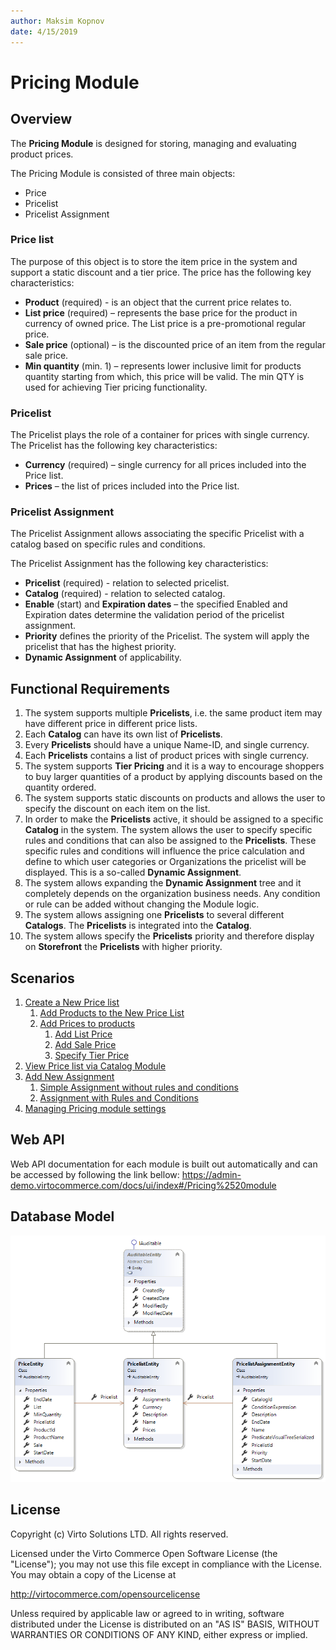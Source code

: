 ```yaml
---
author: Maksim Kopnov
date: 4/15/2019
---
```

# Pricing Module

## Overview

The **Pricing Module** is designed for storing, managing and evaluating product prices.

The Pricing Module is consisted of three main objects:

- Price
- Pricelist
- Pricelist Assignment

### Price list

The purpose of this object is to store the item price in the system and support a static discount and a tier price. The price has the following key characteristics:

- **Product** (required) - is an object that the current price relates to.
- **List price** (required) – represents the base price for the product in currency of owned price. The List price is a pre-promotional regular price.  
- **Sale price** (optional) – is the discounted price of an item from the regular sale price.
- **Min quantity** (min. 1) – represents lower inclusive limit for products quantity starting from which, this price will be valid. The min QTY is used for achieving Tier pricing functionality.

### Pricelist

The Pricelist plays the role of a container for prices with single currency. The Pricelist has the following key characteristics:

- **Currency** (required) – single currency for all prices included into the Price list.  
- **Prices** – the list of prices included into the Price list.  

### Pricelist Assignment

The Pricelist Assignment allows associating the specific Pricelist with a catalog based on specific rules and conditions.  

The Pricelist Assignment has the following key characteristics:

- **Pricelist** (required) - relation to selected pricelist.  
- **Catalog** (required) - relation to selected catalog.
- **Enable** (start) and **Expiration dates** – the specified Enabled and Expiration dates determine the validation period of the pricelist assignment.  
- **Priority**  defines the priority of the Pricelist. The system will apply the pricelist that has the highest priority.  
- **Dynamic Assignment** of applicability.

## Functional Requirements  

1. The system supports multiple **Pricelists**, i.e. the same product item may have different price in different price lists.
1. Each **Catalog** can have its own list of **Pricelists**.
1. Every **Pricelists** should have a unique Name-ID, and single currency.
1. Each **Pricelists** contains a list of product prices with single currency.
1. The system supports **Tier Pricing** and it is a way to encourage shoppers to buy larger quantities of a product by applying discounts based on the quantity ordered.
1. The system supports static discounts on products and allows the user to specify the discount on each item on the list.
1. In order to make the **Pricelists** active, it should be assigned to a specific **Catalog** in the system. The system allows the user to specify specific rules and conditions that can also be assigned to the **Pricelists**. These specific rules and conditions will influence the price calculation and define to which user categories or Organizations the pricelist will be displayed. This is a so-called **Dynamic Assignment**.
1. The system allows expanding the **Dynamic Assignment** tree and it completely depends on the organization business needs. Any condition or rule can be added without changing the Module logic.
1. The system allows assigning one **Pricelists** to several different **Catalogs**. The **Pricelists** is integrated into the **Catalog**.
1. The system allows specify the **Pricelists** priority and therefore display on **Storefront** the **Pricelists** with higher priority.

## Scenarios  

1. [Create a New Price list](/docs/create-new-price-list.md)
    1. [Add Products to the New Price List](/docs/add-products-to-the-new-price-list.md)
    1. [Add Prices to products](/docs/add-prices-to-products.md)
        1. [Add List Price](/docs/add-prices-to-products.md#add-list-price)
        1. [Add Sale Price](/docs/add-prices-to-products.md#add-sale-price)
        1. [Specify Tier Price](/docs/add-prices-to-products.md#specify-tier-price)
1. [View Price list via Catalog Module](/docs/view-price-list-via-catalog-module.md)
1. [Add New Assignment](/docs/add-new-assignment.md)
    1. [Simple Assignment without rules and conditions](/docs/add-new-assignment.md#simple-assignment-without-rules-and-conditions)
    1. [Assignment with Rules and Conditions](/docs/add-new-assignment.md#assignment-with-rules-and-conditions)
1. [Managing Pricing module settings](/docs/view-price-list-via-catalog-module.md)

## Web API

Web API documentation for each module is built out automatically and can be accessed by following the link bellow:
<https://admin-demo.virtocommerce.com/docs/ui/index#/Pricing%2520module>

## Database Model

![DB model](/docs/media/diagram-db-model.png)

## License

Copyright (c) Virto Solutions LTD.  All rights reserved.

Licensed under the Virto Commerce Open Software License (the "License"); you
may not use this file except in compliance with the License. You may
obtain a copy of the License at

<http://virtocommerce.com/opensourcelicense>

Unless required by applicable law or agreed to in writing, software
distributed under the License is distributed on an "AS IS" BASIS,
WITHOUT WARRANTIES OR CONDITIONS OF ANY KIND, either express or
implied.

